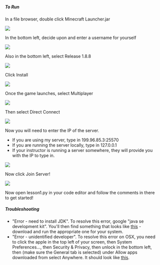 ##### To Run

In a file browser, double click Minecraft Launcher.jar

![](http://teachthe.net/topclipbox/2016-03-03_14-23-00KXC3CT.png)

In the bottom left, decide upon and enter a username for yourself

![](http://teachthe.net/topclipbox/2016-03-03_14-23-20PLF8N2.png)

Also in the bottom left, select Release 1.8.8

![](http://teachthe.net/topclipbox/2016-03-03_14-21-47BAP7OT.png)

Click Install

![](http://teachthe.net/topclipbox/2016-03-03_14-24-41Z42XWT.png)

Once the game launches, select Multiplayer

![](http://teachthe.net/topclipbox/2016-03-03_14-25-17IJ9FWJ.png)

Then select Direct Connect

![](http://teachthe.net/topclipbox/2016-03-03_14-25-36Z7C2ZV.png)

Now you will need to enter the IP of the server.
- If you are using my server, type in 199.96.85.3:25570
- If you are running the server locally, type in 127.0.0.1
- If your instructor is running a server somewhere, they will provide you with the IP to type in.

![](http://teachthe.net/topclipbox/2016-03-03_14-25-53XIX7K9.png)

Now click Join Server!

![](http://teachthe.net/topclipbox/2016-03-03_14-27-3797QL8G.png)

Now open lesson1.py in your code editor and follow the comments in there to get started!


##### Troubleshooting
- "Error - need to install JDK". To resolve this error, google "java se development kit". You'll then find something that looks like [this](http://teachthe.net/topclipbox/2016-02-28_01-29-305W6BTE.png) - download and run the appropriate one for your system.
- "Error - unidentified developer". To resolve this error on OSX, you need to click the apple in the top left of your screen, then System Preferences..., then Security & Privacy, then unlock in the bottom left, then (make sure the General tab is selected) under Allow apps downloaded from select Anywhere. It should look like [this](http://teachthe.net/topclipbox/2016-02-28_01-31-41VO1QVS.png).


